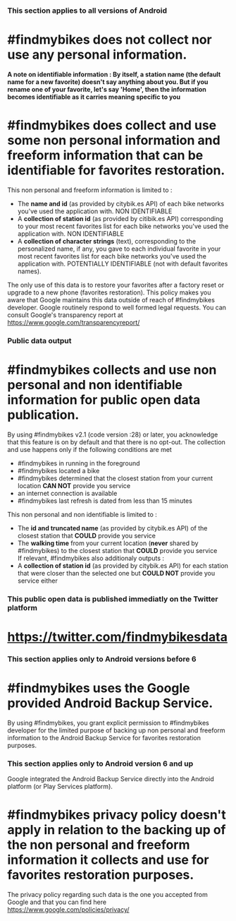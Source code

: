 ### This section applies to all versions of Android
# #findmybikes does not collect nor use any personal information.

**A note on identifiable information : By itself, a station name (the default name for a new favorite) doesn't say anything about you.
But if you rename one of your favorite, let's say 'Home',
then the information becomes identifiable as it carries meaning specific to you**


# #findmybikes does collect and use some non personal information and freeform information that can be identifiable for favorites restoration.
This non personal and freeform information is limited to :

- The **name and id** (as provided by citybik.es API) of each bike networks you've used the application with. NON IDENTIFIABLE
- A **collection of station id** (as provided by citibik.es API) corresponding to your most recent favorites list
for each bike networks you've used the application with. NON IDENTIFIABLE
- A **collection of character strings** (text), corresponding to the personalized name, if any, you gave to each individual favorite in your most recent favorites
list for each bike networks you've used the application with. POTENTIALLY IDENTIFIABLE (not with default favorites names).

The only use of this data is to restore your favorites after a factory reset or upgrade to a new phone (favorites restoration). This policy makes you aware that Google maintains this data outside of reach
of #findmybikes developer. Google routinely respond to well formed legal requests. You can consult Google's transparency report at
https://www.google.com/transparencyreport/

### Public data output

# #findmybikes collects and use non personal and non identifiable information for public open data publication.
By using #findmybikes v2.1 (code version :28) or later, you acknowledge that this feature is on by default and that there is no opt-out.
The collection and use happens only if the following conditions are met

- \#findmybikes in running in the foreground
- \#findmybikes located a bike
- \#findmybikes determined that the closest station from your current location **CAN NOT** provide you service
- an internet connection is available
- \#findmybikes last refresh is dated from less than 15 minutes

This non personal and non identifiable is limited to :

- The **id and truncated name** (as provided by citybik.es API) of the closest station that **COULD** provide you service
- The **walking time** from your current location (**never** shared by #findmybikes) to the closest station that **COULD** provide you service
<br>If relevant, #findmybikes also additionaly outputs :
- A **collection of station id** (as provided by citybik.es API) for each station that were closer than the selected one but **COULD NOT** provide you service either

### This public open data is published immediatly on the Twitter platform
# https://twitter.com/findmybikesdata



### This section applies only to Android versions before 6

# #findmybikes uses the Google provided Android Backup Service.
By using #findmybikes, you grant explicit permission to #findmybikes developer for the limited purpose
of backing up non personal and freeform information to the Android Backup Service for favorites restoration purposes.


### This section applies only to Android version 6 and up

Google integrated the Android Backup Service directly into the Android platform (or Play Services platform).
# #findmybikes privacy policy doesn't apply in relation to the backing up of the non personal and freeform information it collects and use for favorites restoration purposes.
The privacy policy regarding such data is the one you accepted from Google and that you can find here
https://www.google.com/policies/privacy/

